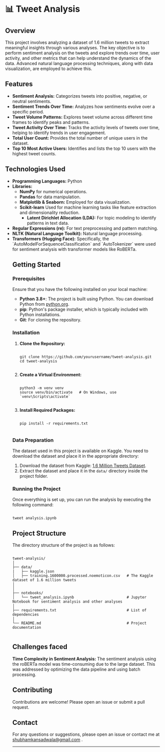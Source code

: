 # 📊 Tweet Analysis

## Overview
This project involves analyzing a dataset of 1.6 million tweets to extract meaningful insights through various analyses. The key objective is to perform sentiment analysis on the tweets and explore trends over time, user activity, and other metrics that can help understand the dynamics of the data. Advanced natural language processing techniques, along with data visualization, are employed to achieve this.

## Features

<ul>
  <li><strong>Sentiment Analysis:</strong> Categorizes tweets into positive, negative, or neutral sentiments.</li>
  
  <li><strong>Sentiment Trends Over Time:</strong> Analyzes how sentiments evolve over a specific period.</li>
  
  <li><strong>Tweet Volume Patterns:</strong> Explores tweet volume across different time frames to identify peaks and patterns.</li>
  
  <li><strong>Tweet Activity Over Time:</strong> Tracks the activity levels of tweets over time, helping to identify trends in user engagement.
</li>

  <li><strong>Total User Count:</strong> Provides the total number of unique users in the dataset.</li>
  
  <li><strong>Top 10 Most Active Users:</strong> Identifies and lists the top 10 users with the highest tweet counts.</li>
</ul>

## Technologies Used

<ul>
  <li><strong>Programming Languages:</strong> Python</li>
  
  <li><strong>Libraries:</strong> 
  <ul> 
    <li><strong>NumPy</strong> for numerical operations.</li>
    <li><strong>Pandas</strong> for data manipulation.</li>
    <li><strong>Matplotlib & Seaborn:</strong> Employed for data visualization.</li>
    <li>
      <strong>Scikit-learn</strong>  Used for machine learning tasks like feature extraction and dimensionality reduction.
             <ul><li><strong>Latent Dirichlet Allocation (LDA):</strong> For topic modeling to identify patterns in text data.
                </li>
             </ul>
    </li>
  </ul>
  </li>
  
  <li><strong>Regular Expressions (re):</strong> For text preprocessing and pattern matching.</li>
  
  <li><strong>NLTK (Natural Language Toolkit):</strong> Natural language processing.</li>
  
  <li><strong>Transformers (Hugging Face):</strong> Specifically, the `AutoModelForSequenceClassification` and `AutoTokenizer` were used for sentiment analysis with transformer models like RoBERTa.</li>
  


## Getting Started

<!DOCTYPE html>
<html lang="en">
<head>
    <meta charset="UTF-8">
    <meta name="viewport" content="width=device-width, initial-scale=1.0">
</head>
<body>

<h3>Prerequisites</h3>
<p>Ensure that you have the following installed on your local machine:</p>
<ul>
    <li><strong>Python 3.8+</strong>: The project is built using Python. You can download Python from <a href="https://www.python.org/downloads/">python.org</a>.</li>
    <li><strong>pip</strong>: Python's package installer, which is typically included with Python installations.</li>
    <li><strong>Git</strong>: For cloning the repository.</li>
</ul>

<h3>Installation</h3>
<ol>
    <li><strong>Clone the Repository:</strong>
        <pre><code class="bash">
git clone https://github.com/yourusername/tweet-analysis.git
cd tweet-analysis
        </code></pre>
    </li>
    <li><strong>Create a Virtual Environment:</strong>
        <pre><code class="bash">
python3 -m venv venv
source venv/bin/activate   # On Windows, use `venv\Scripts\activate`
        </code></pre>
    </li>
    <li><strong>Install Required Packages:</strong>
        <pre><code class="bash">
pip install -r requirements.txt
        </code></pre>
    </li>
</ol>

<h3>Data Preparation</h3>
<p>The dataset used in this project is available on Kaggle. You need to download the dataset and place it in the appropriate directory:</p>
<ol>
    <li>Download the dataset from Kaggle: <a href="https://www.kaggle.com/datasets/kazanova/sentiment140" >1.6 Million Tweets Dataset</a>.
    </li>
    <li>Extract the dataset and place it in the <code>data/</code> directory inside the project folder.</li>
</ol>

<h3>Running the Project</h3>
<p>Once everything is set up, you can run the analysis by executing the following command:</p>
<pre><code class="bash">
tweet analysis.ipynb
</code></pre>


</body>
</html>


## Project Structure

<!DOCTYPE html>
<html lang="en">
<head>
    <meta charset="UTF-8">
    <meta name="viewport" content="width=device-width, initial-scale=1.0">
</head>
<body>

<p>The directory structure of the project is as follows:</p>

<pre><code class="bash">
tweet-analysis/
│
├── data/
|   ├── kaggle.json
│   ├── training.1600000.processed.noemoticon.csv   # The Kaggle dataset of 1.6 million tweets
│                                                   
│
├── notebooks/
│   └── tweet_analysis.ipynb                        # Jupyter Notebook for sentiment analysis and other analyses
│ 
├── requirements.txt                                # List of dependencies
│
└── README.md                                       # Project documentation

</code></pre>

</body>
</html>



## Challenges faced

<b>Time Complexity in Sentiment Analysis:</b> The sentiment analysis using the roBERTa model was time-consuming due to the large dataset. This was addressed by optimizing the data pipeline and using batch processing.

## Contributing
Contributions are welcome! Please open an issue or submit a pull request.


## Contact
For any questions or suggestions, please open an issue or contact me at <a href="mailto:shubhamkansadwala@gmail.com">shubhamkansadwala@gmail.com</a>
.
<hr></hr>
